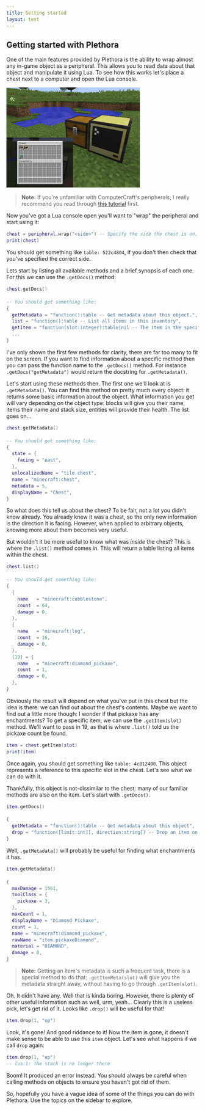 ```yaml
---
title: Getting started
layout: text
---
```


## Getting started with Plethora
One of the main features provided by Plethora is the ability to wrap almost any in-game object as a peripheral. This allows you to read data about that object and manipulate it using Lua. To see how this works let's place a chest next to a computer and open the Lua console.

![](/images/chest-computer.png "A chest next to a computer")

> **Note:** If you're unfamiliar with ComputerCraft's peripherals, I really recommend you read through [this tutorial](http://www.computercraft.info/forums2/index.php?/topic/15062-peripheral-basics/) first.

Now you've got a Lua console open you'll want to "wrap" the peripheral and start using it:

```lua
chest = peripheral.wrap("<side>") -- Specify the side the chest is on.
print(chest)
```

You should get something like `table: 522c4804`, if you don't then check that you've specified the correct side.

Lets start by listing all available methods and a brief synopsis of each one. For this we can use the `.getDocs()` method:

```lua
chest.getDocs()

-- You should get something like:
{
  getMetadata = "function():table -- Get metadata about this object.",
  list = "function():table -- List all items in this inventory",
  getItem = "function(slot:integer):table|nil -- The item in the specified slot. The slot number starts from 1.",
  ...
}
```

I've only shown the first few methods for clarity, there are far too many to fit on the screen. If you want to find information about a specific method then you can pass the function name to the `.getDocs()` method. For instance `.getDocs("getMetadata")` would return the docstring for `.getMetadata()`.

Let's start using these methods then. The first one we'll look at is `.getMetadata()`. You can find this method on pretty much every object: it returns some basic information about the object. What information you get will vary depending on the object type: blocks will give you their name, items their name and stack size, entities will provide their health. The list goes on...

```lua
chest.getMetadata()

-- You should get something like:
{
  state = {
    facing = "east",
  },
  unlocalizedName = "tile.chest",
  name = "minecraft:chest",
  metadata = 5,
  displayName = "Chest",
}
```

So what does this tell us about the chest? To be fair, not a lot you didn't know already. You already knew it was a chest, so the only new information is the direction it is facing. However, when applied to arbitrary objects, knowing more about them becomes very useful.

But wouldn't it be more useful to know what was *inside* the chest? This is where the `.list()` method comes in. This will return a table listing all items within the chest.

```lua
chest.list()

-- You should get something like:
{
  {
    name   = "minecraft:cobblestone",
    count  = 64,
    damage = 0,
  },
  {
    name   = "minecraft:log",
    count  = 16,
    damage = 0,
  },
  [19] = {
    name   = "minecraft:diamond_pickaxe",
    count  = 1,
    damage = 0,
  },
}
```

Obviously the result will depend on what you've put in this chest but the idea is there: we can find out about the chest's contents. Maybe we want to find out a little more though: I wonder if that pickaxe has any enchantments? To get a specific item, we can use the `.getItem(slot)` method. We'll want to pass in 19, as that is where `.list()` told us the pickaxe count be found.

```lua
item = chest.getItem(slot)
print(item)
```

Once again, you should get something like `table: 4c812400`. This object represents a reference to this specific slot in the chest. Let's see what we can do with it.

Thankfully, this object is not-dissimilar to the chest: many of our familiar methods are also on the item. Let's start with `.getDocs()`.

```lua
item.getDocs()

{
  getMetadata = "function():table -- Get metadata about this object",
  drop = "function([limit:int][, direction:string]) -- Drop an item on the ground. Returns the number of items dropped",
}
```

Well, `.getMetadata()` will probably be useful for finding what enchantments it has.

```lua
item.getMetadata()

{
  maxDamage = 1561,
  toolClass = {
    pickaxe = 3,
  },
  maxCount = 1,
  displayName = "Diamond Pickaxe",
  count = 1,
  name = "minecraft:diamond_pickaxe",
  rawName = "item.pickaxeDiamond",
  material = "DIAMOND",
  damage = 0,
}
```

> **Note:** Getting an item's metadata is such a frequent task, there is a special method to do that: `.getItemMeta(slot)` will give you the metadata straight away, without having to go through `.getItem(slot)`.

Oh. It didn't have any. Well that is kinda boring. However, there is plenty of other useful information such as well, urm, yeah... Clearly this is a useless pick, let's get rid of it. Looks like `.drop()` will be useful for that!


```lua
item.drop(1, "up")
```

Look, it's gone! And good riddance to it! Now the item is gone, it doesn't make sense to be able to use this `item` object. Let's see what happens if we call `drop` again:

```lua
item.drop(1, "up")
-- lua:1: The stack is no longer there
```
Boom! It produced an error instead. You should always be careful when calling methods on objects to ensure you haven't got rid of them.

So, hopefully you have a vague idea of some of the things you can do with Plethora. Use the topics on the sidebar to explore.
